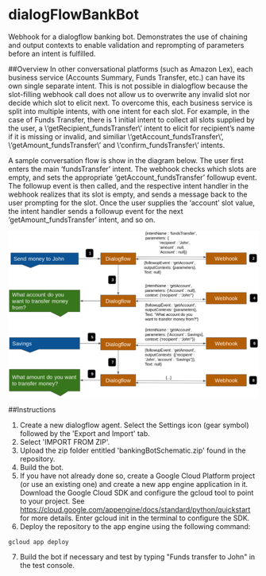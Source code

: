 # dialogFlowBankBot
Webhook for a dialogflow banking bot. Demonstrates the use of chaining and output contexts to enable validation and reprompting of parameters before an intent is fulfilled.

##Overview
In other conversational platforms (such as Amazon Lex), each business service (Accounts Summary, Funds Transfer, etc.) can have its own single separate intent. This is not possible in dialogflow because the slot-filling webhook call does not allow us to overwrite any invalid slot nor decide which slot to elicit next. To overcome this, each business service is split into multiple intents, with one intent for each slot. For example, in the case of Funds Transfer, there is 1 initial intent to collect all slots supplied by the user, a \‘getRecipient\_fundsTransfer\’ intent to elicit for recipient’s name if it is missing or invalid, and similiar \‘getAccount\_fundsTransfer\’, \‘getAmount\_fundsTransfer\’ and \‘confirm_fundsTransfer\’ intents.

A sample conversation flow is show in the diagram below. The user first enters the main ‘fundsTransfer’ intent. The webhook checks which slots are empty, and sets the appropriate ‘getAccount\_fundsTransfer’ followup event. The followup event is then called, and the respective intent handler in the webhook realizes that its slot is empty, and sends a message back to the user prompting for the slot. Once the user supplies the ‘account’ slot value, the intent handler sends a followup event for the next ‘getAmount\_fundsTransfer’ intent, and so on.

![Sample Conversation Flow](images/conversationFlow.png)

##Instructions
1. Create a new dialogflow agent. Select the Settings icon (gear symbol) followed by the 'Export and Import' tab.
2. Select 'IMPORT FROM ZIP'.
3. Upload the zip folder entitled 'bankingBotSchematic.zip' found in the repository.
4. Build the bot.
5. If you have not already done so, create a Google Cloud Platform project (or use an existing one) and create a new app engine application in it. Download the Google Cloud SDK and configure the gcloud tool to point to your project. See https://cloud.google.com/appengine/docs/standard/python/quickstart for more details. Enter gcloud init in the terminal to configure the SDK.
6. Deploy the repository to the app engine using the following command:
```
gcloud app deploy

```
7. Build the bot if necessary and test by typing "Funds transfer to John" in the test console.



